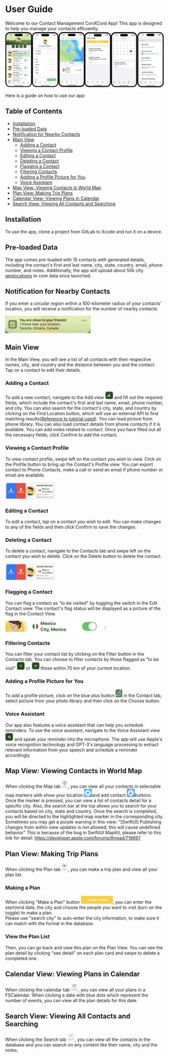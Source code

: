 # User Guide

Welcome to our Contact Management ConXCord App! This app is designed to help you manage your contacts efficiently.  
<img src="/EngEn/Mix/Pics/readme_view.png" alt="readme_view"/>  
Here is a guide on how to use our app:

## Table of Contents

- [Installation](#installation)
- [Pre-loaded Data](#pre-loaded-data)
- [Notification for Nearby Contacts](#notification-for-nearby-contacts)
- [Main View](#main-view)
    - [Adding a Contact](#adding-a-contact)
    - [Viewing a Contact Profile](#viewing-a-contact-profile)
    - [Editing a Contact](#editing-a-contact)
    - [Deleting a Contact](#deleting-a-contact)
    - [Flagging a Contact](#flagging-a-contact)
    - [Filtering Contacts](#filtering-contacts)
    - [Adding a Profile Picture for You](#adding-a-profile-picture-for-you)
    - [Voice Assistant](#voice-assistant)
- [Map View: Viewing Contacts in World Map](#map-view-viewing-contacts-in-world-map)
- [Plan View: Making Trip Plans](#plan-view-making-trip-plans)
- [Calendar View: Viewing Plans in Calendar](#calendar-view-viewing-plans-in-calendar)
- [Search View: Viewing All Contacts and Searching](#search-view-viewing-all-contacts-and-searching)

## Installation

To use the app, clone a project from GitLab to Xcode and run it on a device.

## Pre-loaded Data

The app comes pre-loaded with 15 contacts with generated details, including the contact's first and last name, city, state, country, email, phone number, and notes. Additionally, the app will upload about 50k city [geolocations](https://simplemaps.com/data/world-cities) to core data once launched.

## Notification for Nearby Contacts

If you enter a circular region within a 100-kilometer radius of your contacts' location, you will receive a notification for the number of nearby contacts.

<img src="EngEn/Mix/Pics/notification.png" alt="notification" height="55"/>

## Main View

In the Main View, you will see a list of all contacts with their respective names, city, and country and the distance between you and the contact. Tap on a contact to edit their details.

### Adding a Contact

To add a new contact, navigate to the Add view <img src="/EngEn/Mix/Pics/add_tab.png" alt="Add view" width="25" height="25"/> and fill out the required fields, which include the contact's first and last name, email, phone number, and city. You can also search for the contact's city, state, and country by clicking on the Find Location button, which will use an external API to find matching results([Reference to tutorial used](https://www.youtube.com/watch?v=dJ6f2o92tKg)). You can load picture from phone library. You can also load contact details from phone contacts if it is available. You can add notes related to contact. Once you have filled out all the necessary fields, click Confirm to add the contact.

### Viewing a Contact Profile

To view contact profile, swipe left on the contact you wish to view. Click on the Profile button to bring up the Contact's Profile view. You can export contact to Phone Contacts, make a call or send an email if phone number or email are available.

<img src="EngEn/Mix/Pics/swipe.png" alt="swipe" height="55"/>

### Editing a Contact

To edit a contact, tap on a contact you wish to edit. You can make changes to any of the fields and then click Confirm to save the changes.

### Deleting a Contact

To delete a contact, navigate to the Contacts tab and swipe left on the contact you wish to delete. Click on the Delete button to delete the contact. 

<img src="EngEn/Mix/Pics/swipe.png" alt="swipe" height="55"/>

### Flagging a Contact

You can flag a contact as "to be visited" by toggling the switch in the Edit Contact view. The contact's flag status will be displayed as a picture of the flag in the Contact View.

<img src="EngEn/Mix/Pics/toggle.png" alt="toggle" height="35"/>

### Filtering Contacts

You can filter your contact list by clicking on the Filter button in the Contacts tab. You can choose to filter contacts by those flagged as "to be visit" <img src="EngEn/Mix/Pics/visit.png" alt="filter visit" width="25" height="25"/> or <img src="EngEn/Mix/Pics/close.png" alt="filter prox" width="25" height="25"/> those within 70 km of your current location.

### Adding a Profile Picture for You

To add a profile picture, click on the blue plus button <img src="EngEn/Mix/Pics/plus.png" alt="plus" height="25"/> in the Contact tab, select picture from your photo library and then click on the Choose button.

### Voice Assistant

Our app also features a voice assistant that can help you schedule reminders. To use the voice assistant, navigate to the Voice Assistant view <img src="EngEn/Mix/Pics/voice.png" alt="voice" height="25"/> and speak your reminder into the microphone. The app will use Apple's voice recognition technology and GPT-3's language processing to extract relevant information from your speech and schedule a reminder accordingly.

## Map View: Viewing Contacts in World Map

 When clicking the Map tab <img src="EngEn/Mix/Pics/map_tab.png" alt="map_tab" height="25"/>, you can view all your contacts in selectable map markers with show your location <img src="EngEn/Mix/Pics/location.png" alt="location" height="25"/>and add contact <img src="EngEn/Mix/Pics/map_add.png" alt="map_add" height="25"/>buttons. Once the marker is pressed, you can view a list of contacts detail for a specific city. Also, the search bar at the top allows you to search for your contacts based on city, state and country. Once the search is completed, you will be directed to the highlighted map marker in the corresponding city.  
 Sometimes you may get a purple warning in this view: "[SwiftUI] Publishing changes from within view updates is not allowed, this will cause undefined behavior" This is because of the bug in SwifitUI MapKit, please refer to this link for detail: https://developer.apple.com/forums/thread/718697

## Plan View: Making Trip Plans

When clicking the Plan tab <img src="EngEn/Mix/Pics/plan_tab.png" alt="plan_tab" height="25"/>, you can make a trip plan and view all your plan list. 

### Making a Plan

When clicking "Make a Plan" button <img src="EngEn/Mix/Pics/make_plan.png" alt="make_plan" height="25"/>, you can enter the start/end date, the city and choose the people you want to visit (turn on the toggle) to make a plan.   
Please use "search city" to auto-enter the city information, to make sure it can match with the format in the database.

### View the Plan List
Then, you can go back and view this plan on the Plan View. You can see the plan detail by clicking "see detail" on each plan card and swipe to delete a completed one.

## Calendar View: Viewing Plans in Calendar

When clicking the calendar tab <img src="EngEn/Mix/Pics/calendar_tab.png" alt="calendar_tab" height="25"/>, you can view all your plans in a FSCalendar. When clicking a date with blue dots which represent the number of events, you can view all the plan details for this date. 

## Search View: Viewing All Contacts and Searching

When clicking the Search tab <img src="EngEn/Mix/Pics/search_tab.png" alt="search_tab" height="25"/>, you can view all the contacts in the database and you can search on any content like their name, city and the notes.
